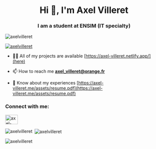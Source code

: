 <h1 align="center">Hi 👋, I'm Axel Villeret</h1>
<h3 align="center">I am a student at ENSIM (IT specialty)</h3>

<p align="left"> <img src="https://komarev.com/ghpvc/?username=axelvilleret&label=Profile%20views&color=0e75b6&style=flat" alt="axelvilleret" /> </p>

<p align="left"> <a href="https://github.com/ryo-ma/github-profile-trophy"><img src="https://github-profile-trophy.vercel.app/?username=axelvilleret" alt="axelvilleret" /></a> </p>

- 👨‍💻 All of my projects are available [https://axel-villeret.netlify.app/](here)

- 📫 How to reach me **axel_villeret@orange.fr**

- 📄 Know about my experiences [https://axel-villeret.me/assets/resume.pdf](https://axel-villeret.me/assets/resume.pdf)

<h3 align="left">Connect with me:</h3>
<p align="left">
<a href="https://linkedin.com/in/axel-villeret" target="blank"><img align="center" src="https://raw.githubusercontent.com/rahuldkjain/github-profile-readme-generator/master/src/images/icons/Social/linked-in-alt.svg" alt="axel-villeret" height="30" width="40" /></a>
</p>

<p><img align="left" src="https://github-readme-stats.vercel.app/api/top-langs?username=axelvilleret&show_icons=true&locale=en&layout=compact" alt="axelvilleret" /></p>

<p>&nbsp;<img align="center" src="https://github-readme-stats.vercel.app/api?username=axelvilleret&show_icons=true&locale=en" alt="axelvilleret" /></p>

<p><img align="center" src="https://github-readme-streak-stats.herokuapp.com/?user=axelvilleret&" alt="axelvilleret" /></p>
